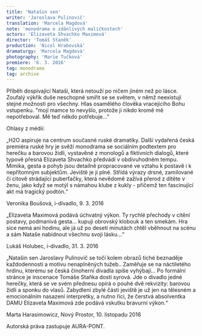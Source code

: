 ```yaml
---
title: 'Natašin sen'
writer: 'Jaroslava Pulinovič'
translation: 'Marcela Magdová'
note: 'monodrama o zdánlivých maličkostech'
actors: 'Elizaveta Shvachko Maximová'
director: 'Tomáš Staněk'
production: 'Nicol Hrabovská'
dramaturgy: 'Marcela Magdová'
photography: 'Marie Tučková'
premiere: '6. 3. 2016'
tag: monodrama
tag: archive
---
```

Příběh dospívající Nataši, která netouží po ničem jiném než po lásce. Zoufalý výkřik duše neschopné smířit se se světem, v němž neexistují stejné možnosti pro všechny. Hlas osamělého člověka vracejícího Bohu vstupenku. "mojí mamce to nevyšlo, protože ji nikdo kromě mě nepotřeboval. Mě teď někdo potřebuje..."

Ohlasy z médií:

„H2O aspiruje na centrum současné ruské dramatiky. Další vydařená česká premiéra ruské hry je svěží monodrama se sociálním podtextem pro herečku a barovou židli, vystavěné z monologů a fiktivních dialogů, které typově přesná Elizaveta Shvachko předvádí v obdivuhodném tempu. Mimika, gesta a pohyb jsou detailně propracované ve vztahu k postavě i k nepřítomným subjektům. Jeviště je jí plné. Střídá výrazy drsné, zamilované či citově strádající puberťačky, která nevědomě zažívá přerod z dítěte v ženu, jako když se motýl s námahou klube z kukly - přičemž ten fascinující akt má tragický podtón.“

Veronika Boušová, i-divadlo, 9. 3. 2016

„Elizaveta Maximová podává úchvatný výkon. Ty rychlé přechody v cítění postavy, podmanivá gesta... kupuji obrovský klobouk a ten smekám. Hra sice nemá ani hodinu, ale já už po deseti minutách chtěl vběhnout na scénu a sám Nataše nabídnout všechnu svoji lásku...“

Lukáš Holubec, i-divadlo, 31. 3. 2016

„Natašin sen Jaroslavy Pulinovič se točí kolem obrazů tiché beznaděje každodennosti a motivu nenaplněných tužeb.. Zaměřuje se na náctiletého hrdinu, kterému se česká činoherní divadla spíše vyhýbají... Po formální stránce je inscenace Tomáše Staňka dosti syrová. Jde o divadlo jedné herečky, která se ve svém přednesu opírá o pouhé dvě rekvizity: barovou židli a sponku do vlasů. Zabydlení zbylé části jeviště je už jen na tělesném a emocionálním nasazení interpretky, a nutno říci, že čerstvá absolventka DAMU Elizaveta Maximová zde podává vskutku bravurní výkon.“

Marta Harasimowicz, Nový Prostor, 10. listopadu 2016

Autorská práva zastupuje AURA-PONT.

